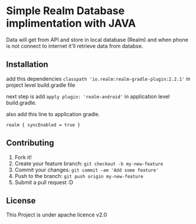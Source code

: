 # Simple Realm Database implimentation with JAVA

Data will get from API and store in local database (Realm) and when phone is not connect to internet it'll retrieve data from databse.

## Installation

add this dependencies  `classpath 'io.realm:realm-gradle-plugin:2.2.1'` in project level build.gradle file

next step is add `apply plugin: 'realm-android'` in application level build.gradle.

also add this line to application gradle.

  `realm {
        syncEnabled = true
    }`


## Contributing

1. Fork it!
2. Create your feature branch: `git checkout -b my-new-feature`
3. Commit your changes: `git commit -am 'Add some feature'`
4. Push to the branch: `git push origin my-new-feature`
5. Submit a pull request :D


## License

This Project is under apache licence v2.0
